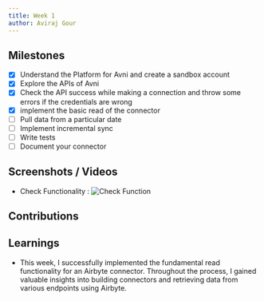 ```yaml
---
title: Week 1
author: Aviraj Gour
---
```


## Milestones
- [x] Understand the Platform for Avni and create a sandbox account
- [x] Explore the APIs of Avni
- [x] Check the API success while making a connection and throw some errors if the credentials are wrong
- [x] implement the basic read of the connector
- [ ] Pull data from a particular date
- [ ] Implement incremental sync
- [ ] Write tests
- [ ] Document your connector

## Screenshots / Videos 

- Check Functionality : 
    ![Check Function](https://github.com/airbytehq/airbyte/assets/100823015/a4820ba6-f3b3-44c3-9272-f9c8404948ad)

## Contributions

## Learnings

- This week, I successfully implemented the fundamental read functionality for an Airbyte connector. Throughout the process, I gained valuable insights into building connectors and retrieving data from various endpoints using Airbyte.